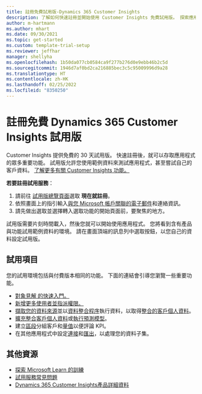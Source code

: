 ```yaml
---
title: 註冊免費試用版-Dynamics 365 Customer Insights
description: 了解如何快速註冊並開始使用 Customer Insights 免費試用版。 探索應用程式並尋找其他學習資源。
author: m-hartmann
ms.author: mhart
ms.date: 09/30/2021
ms.topic: get-started
ms.custom: template-trial-setup
ms.reviewer: jeffhar
manager: shellyha
ms.openlocfilehash: 1b50da077cb0584ca9f277b276d0e9ebb46b2c5d
ms.sourcegitcommit: 1946d7af0bd2ca216885bec3c5c95009996d9a28
ms.translationtype: HT
ms.contentlocale: zh-HK
ms.lasthandoff: 02/25/2022
ms.locfileid: "8350250"
---
```

# <a name="sign-up-for-a-free-dynamics-365-customer-insights-trial"></a>註冊免費 Dynamics 365 Customer Insights 試用版

Customer Insights 提供免費的 30 天試用版。 快速註冊後，就可以存取應用程式的眾多重要功能。 試用版允許您使用範例資料來測試應用程式，甚至嘗試自己的客戶資料。 [了解更多有關 Customer Insights 功能。](overview.md)

**若要註冊試用服務**：

1. 請前往 [試用版總覽頁面](https://dynamics.microsoft.com/get-started/?appname=customerinsights)選取 **現在就註冊**。
1. 依照畫面上的指引輸入[與您 Microsoft 帳戶關聯的電子郵件](https://support.microsoft.com/windows/what-is-a-microsoft-account-4a7c48e9-ff5a-e9c6-5a5c-1a57d66c3bfa)和連絡資訊。
1. 請先做出選取並選擇轉入選取功能的開始頁面前，要聚焦的地方。

試用版需要片刻時間載入，然後您就可以開始使用應用程式。 您將看到含有產品與功能試用範例資料的環境。 請在畫面頂端的訊息列中選取按鈕，以您自己的資料設定試用版。

## <a name="what-to-try"></a>試用項目

您的試用環境包括與付費版本相同的功能。 下面的連結會引導您瀏覽一些重要功能。

- [對象見解 的快速入門。](audience-insights/get-started.md)
- [新增更多使用者並指派權限。](audience-insights/permissions.md)
- [擷取您的資料來源](audience-insights/data-sources.md)並以[資料整合程序](audience-insights/data-unification.md)執行資料，以取得[整合的客戶個人資料](audience-insights/customer-profiles.md)。
- [擴充整合客戶個人資料](audience-insights/enrichment-hub.md)或[執行預測模型](audience-insights/predictions-overview.md)。
- 建立[區段](audience-insights/segments.md)分組客戶和[量值](audience-insights/measures.md)以便評論 KPI。
- 在其他應用程式中設定[連接](audience-insights/connections.md)和[匯出](audience-insights/export-destinations.md)，以處理您的資料子集。

## <a name="additional-resources"></a>其他資源

- [探索 Microsoft Learn 的訓練](/learn/browse/?filter-products=dynamics-dynamics-cust-insights)
- [試用服務常見問題](trial-faq.md)
- [Dynamics 365 Customer Insights產品詳細資料](https://dynamics.microsoft.com/ai/customer-insights/)
